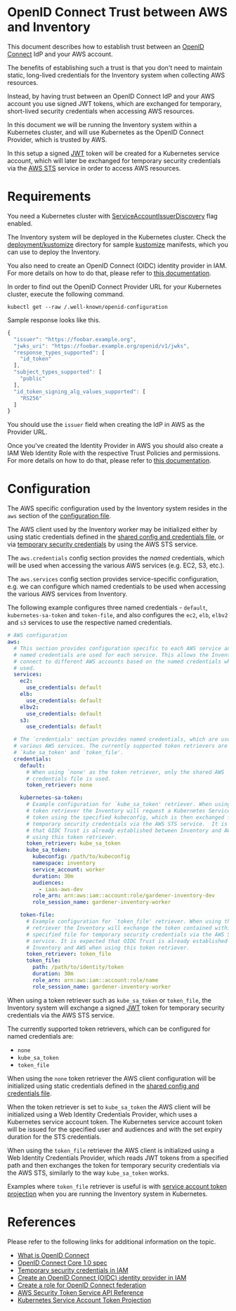 # OpenID Connect Trust between AWS and Inventory

This document describes how to establish trust between an [OpenID
Connect](http://openid.net/connect/) IdP and your AWS account.

The benefits of establishing such a trust is that you don't need to maintain
static, long-lived credentials for the Inventory system when collecting AWS
resources.

Instead, by having trust between an OpenID Connect IdP and your AWS account you
use signed JWT tokens, which are exchanged for temporary, short-lived security
credentials when accessing AWS resources.

In this document we will be running the Inventory system within a Kubernetes
cluster, and will use Kubernetes as the OpenID Connect Provider, which is
trusted by AWS.

In this setup a signed [JWT](https://jwt.io/) token will be created for a
Kubernetes service account, which will later be exchanged for temporary security
credentials via the [AWS STS](https://docs.aws.amazon.com/STS/latest/APIReference/welcome.html)
service in order to access AWS resources.

# Requirements

You need a Kubernetes cluster with
[ServiceAccountIssuerDiscovery](https://kubernetes.io/docs/tasks/configure-pod-container/configure-service-account/#service-account-issuer-discovery)
flag enabled.

The Inventory system will be deployed in the Kubernetes cluster. Check the
[deployment/kustomize](../deployment/kustomize) directory for sample
[kustomize](https://kustomize.io/) manifests, which you can use to deploy the
Inventory.

You also need to create an OpenID Connect (OIDC) identity provider in IAM. For
more details on how to do that, please refer to
[this documentation](https://docs.aws.amazon.com/IAM/latest/UserGuide/id_roles_providers_create_oidc.html).

In order to find out the OpenID Connect Provider URL for your Kubernetes
cluster, execute the following command.

``` shell
kubectl get --raw /.well-known/openid-configuration
```

Sample response looks like this.

``` javascript
{
  "issuer": "https://foobar.example.org",
  "jwks_uri": "https://foobar.example.org/openid/v1/jwks",
  "response_types_supported": [
    "id_token"
  ],
  "subject_types_supported": [
    "public"
  ],
  "id_token_signing_alg_values_supported": [
    "RS256"
  ]
}
```

You should use the `issuer` field when creating the IdP in AWS as the Provider
URL.

Once you've created the Identity Provider in AWS you should also create a IAM
Web Identity Role with the respective Trust Policies and permissions. For more
details on how to do that, please refer to
[this documentation](https://docs.aws.amazon.com/IAM/latest/UserGuide/id_roles_create_for-idp_oidc.html#idp_oidc_Create).

# Configuration

The AWS specific configuration used by the Inventory system resides in the `aws`
section of the [configuration file](../examples/config.yaml).

The AWS client used by the Inventory worker may be initialized either by using
static credentials defined in the [shared config and credentials
file](https://docs.aws.amazon.com/sdkref/latest/guide/file-format.html), or via
[temporary security
credentials](https://docs.aws.amazon.com/IAM/latest/UserGuide/id_credentials_temp.html)
by using the AWS STS service.

The `aws.credentials` config section provides the _named_ credentials, which
will be used when accessing the various AWS services (e.g. EC2, S3, etc.).

The `aws.services` config section provides service-specific configuration,
e.g. we can configure which named credentials to be used when accessing the
various AWS services from Inventory.

The following example configures three named credentials - `default`,
`kubernetes-sa-token` and `token-file`, and also configures the `ec2`, `elb`,
`elbv2` and `s3` services to use the respective named credentials.

``` yaml
# AWS configuration
aws:
  # This section provides configuration specific to each AWS service and which
  # named credentials are used for each service. This allows the Inventory to
  # connect to different AWS accounts based on the named credentials which are
  # used.
  services:
    ec2:
      use_credentials: default
    elb:
      use_credentials: default
    elbv2:
      use_credentials: default
    s3:
      use_credentials: default

  # The `credentials' section provides named credentials, which are used by the
  # various AWS services. The currently supported token retrievers are `none',
  # `kube_sa_token' and `token_file'.
  credentials:
    default:
      # When using `none' as the token retriever, only the shared AWS
      # credentials file is used.
      token_retriever: none

    kubernetes-sa-token:
      # Example configuration for `kube_sa_token' retriever. When using this
      # token retriever the Inventory will request a Kubernetes Service Account
      # token using the specified kubeconfig, which is then exchanged for
      # temporary security credentials via the AWS STS service.  It is expected
      # that OIDC Trust is already established between Inventory and AWS when
      # using this token retriever.
      token_retriever: kube_sa_token
      kube_sa_token:
        kubeconfig: /path/to/kubeconfig
        namespace: inventory
        service_account: worker
        duration: 30m
        audiences:
          - iaas-aws-dev
        role_arn: arn:aws:iam::account:role/gardener-inventory-dev
        role_session_name: gardener-inventory-worker

    token-file:
      # Example configuration for `token_file' retriever. When using this token
      # retriever the Inventory will exchange the token contained within the
      # specified file for temporary security credentials via the AWS STS
      # service. It is expected that OIDC Trust is already established between
      # Inventory and AWS when using this token retriever.
      token_retriever: token_file
      token_file:
        path: /path/to/identity/token
        duration: 30m
        role_arn: arn:aws:iam::account:role/name
        role_session_name: gardener-inventory-worker
```

When using a token retriever such as `kube_sa_token` or `token_file`, the
Inventory system will exchange a signed [JWT](https://jwt.io/) token for
temporary security credentials via the AWS STS service.

The currently supported token retrievers, which can be configured for named
credentials are:

- `none`
- `kube_sa_token`
- `token_file`

When using the `none` token retriever the AWS client configuration will be
initialized using static credentials defined in the [shared config and
credentials
file](https://docs.aws.amazon.com/sdkref/latest/guide/file-format.html).

When the token retriever is set to `kube_sa_token` the AWS client will be
initialized using a Web Identity Credentials Provider, which uses a Kubernetes
service account token. The Kubernetes service account token will be issued for
the specified user and audiences and with the set expiry duration for the STS
credentials.

When using the `token_file` retriever the AWS client is initialized using a Web
Identity Credentials Provider, which reads JWT tokens from a specified path and
then exchanges the token for temporary security credentials via the AWS STS,
similarly to the way `kube_sa_token` works.

Examples where `token_file` retriever is useful is with [service account token
projection](https://kubernetes.io/docs/tasks/configure-pod-container/configure-service-account/#launch-a-pod-using-service-account-token-projection)
when you are running the Inventory system in Kubernetes.

# References

Please refer to the following links for additional information on the topic.

- [What is OpenID Connect](https://openid.net/developers/how-connect-works/)
- [OpenID Connect Core 1.0 spec](https://openid.net/specs/openid-connect-core-1_0.html)
- [Temporary security credentials in IAM](https://docs.aws.amazon.com/IAM/latest/UserGuide/id_credentials_temp.html)
- [Create an OpenID Connect (OIDC) identity provider in IAM](https://docs.aws.amazon.com/IAM/latest/UserGuide/id_roles_providers_create_oidc.html)
- [Create a role for OpenID Connect federation](https://docs.aws.amazon.com/IAM/latest/UserGuide/id_roles_create_for-idp_oidc.html)
- [AWS Security Token Service API Reference](https://docs.aws.amazon.com/STS/latest/APIReference/welcome.html)
- [Kubernetes Service Account Token Projection](https://kubernetes.io/docs/tasks/configure-pod-container/configure-service-account/#launch-a-pod-using-service-account-token-projection)
